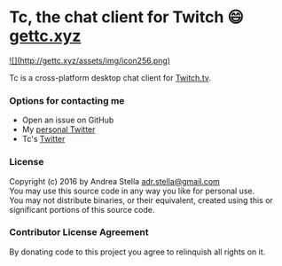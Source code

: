 # Tc, the chat client for Twitch :smile: [gettc.xyz](http://gettc.xyz)

<a href="http://gettc.xyz/" target="_blank">
    ![](http://gettc.xyz/assets/img/icon256.png)
</a>

Tc is a cross-platform desktop chat client for [Twitch.tv](http://www.twitch.tv/).

### Options for contacting me
- Open an issue on GitHub
- My [personal Twitter](https://twitter.com/k3nt0456)
- Tc's [Twitter](https://twitter.com/tctwitch)

### License
Copyright (c) 2016 by Andrea Stella adr.stella@gmail.com  
You may use this source code in any way you like for personal use.  
You may not distribute binaries, or their equivalent, created using this or significant portions of this source code.

### Contributor License Agreement
By donating code to this project you agree to relinquish all rights on it.